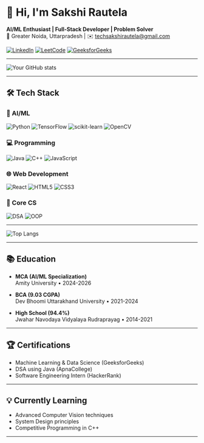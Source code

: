 # 👋 Hi, I'm Sakshi Rautela 

**AI/ML Enthusiast | Full-Stack Developer | Problem Solver**  
📍 Greater Noida, Uttarpradesh | ✉️ techsakshirautela@gmail.com  

[![LinkedIn](https://img.shields.io/badge/LinkedIn-0A66C2?style=for-the-badge&logo=linkedin&logoColor=white)](https://www.linkedin.com/in/sakshi-rautela-b1823a349/)
[![LeetCode](https://img.shields.io/badge/LeetCode-FFA116?style=for-the-badge&logo=leetcode&logoColor=black)](https://leetcode.com/u/sakshirautela/)
[![GeeksforGeeks](https://img.shields.io/badge/GeeksforGeeks-2F8D46?style=for-the-badge&logo=geeksforgeeks&logoColor=white)](https://www.geeksforgeeks.org/user/sakshirautela/)

---
![Your GitHub stats](https://github-readme-stats.vercel.app/api?username=sakshirautela&show_icons=true&theme=tokyonight)

---

## 🛠️ Tech Stack

### 🤖 AI/ML
![Python](https://img.shields.io/badge/Python-3776AB?style=for-the-badge&logo=python&logoColor=white)
![TensorFlow](https://img.shields.io/badge/TensorFlow-FF6F00?style=for-the-badge&logo=tensorflow&logoColor=white)
![scikit-learn](https://img.shields.io/badge/scikit--learn-F7931E?style=for-the-badge&logo=scikit-learn&logoColor=white)
![OpenCV](https://img.shields.io/badge/OpenCV-5C3EE8?style=for-the-badge&logo=opencv&logoColor=white)

### 💻 Programming
![Java](https://img.shields.io/badge/Java-ED8B00?style=for-the-badge&logo=openjdk&logoColor=white)
![C++](https://img.shields.io/badge/C++-00599C?style=for-the-badge&logo=c%2B%2B&logoColor=white)
![JavaScript](https://img.shields.io/badge/JavaScript-F7DF1E?style=for-the-badge&logo=javascript&logoColor=black)

### 🌐 Web Development
![React](https://img.shields.io/badge/React-20232A?style=for-the-badge&logo=react&logoColor=61DAFB)
![HTML5](https://img.shields.io/badge/HTML5-E34F26?style=for-the-badge&logo=html5&logoColor=white)
![CSS3](https://img.shields.io/badge/CSS3-1572B6?style=for-the-badge&logo=css3&logoColor=white)

### 🧠 Core CS
![DSA](https://img.shields.io/badge/DSA-FF6600?style=for-the-badge&logo=java&logoColor=white)
![OOP](https://img.shields.io/badge/OOP-FFA500?style=for-the-badge&logo=java&logoColor=white)

---
![Top Langs](https://github-readme-stats.vercel.app/api/top-langs/?username=sakshirautela&layout=compact)

---
## 📚 Education

- **MCA (AI/ML Specialization)**  
  Amity University • 2024-2026  

- **BCA (9.03 CGPA)**  
  Dev Bhoomi Uttarakhand University • 2021-2024
  
- **High School (94.4%)**  
  Jwahar Navodaya Vidyalaya Rudraprayag • 2014-2021
---

## 🏆 Certifications

- Machine Learning & Data Science (GeeksforGeeks)  
- DSA using Java (ApnaCollege)  
- Software Engineering Intern (HackerRank)  

---

## 💡 Currently Learning

- Advanced Computer Vision techniques  
- System Design principles  
- Competitive Programming in C++  

---
